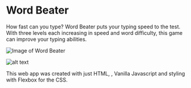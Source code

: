 # Word Beater

How fast can you type? Word Beater puts your typing speed to the test. With three levels each increasing in speed and word difficulty, this game can improve your typing abilities.


![Image of Word Beater](https://wordbeater.github.com/yaktocat.png)

![alt text](https://raw.githubusercontent.com/username/wordbeater/master/path/to/wordbesater-img.png)




This web app was created with just HTML, , Vanilla Javascript and styling with Flexbox for the CSS.
